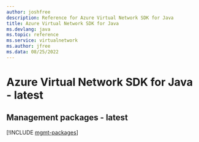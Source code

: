 ```yaml
---
author: joshfree
description: Reference for Azure Virtual Network SDK for Java
title: Azure Virtual Network SDK for Java
ms.devlang: java
ms.topic: reference
ms.service: virtualnetwork
ms.author: jfree
ms.data: 08/25/2022
---
```

# Azure Virtual Network SDK for Java - latest

## Management packages - latest
[!INCLUDE [mgmt-packages](virtual-network-mgmt-index.md)]